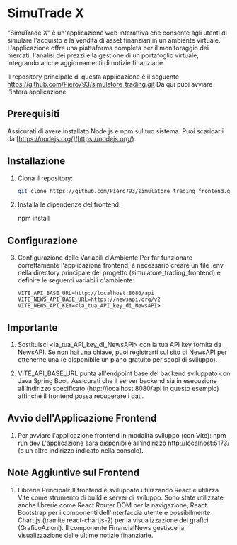 # SimuTrade X

"SimuTrade X" è un'applicazione web interattiva che consente agli utenti di simulare l'acquisto e la vendita di asset finanziari in un ambiente virtuale. L'applicazione offre una piattaforma completa per il monitoraggio dei mercati, l'analisi dei prezzi e la gestione di un portafoglio virtuale, integrando anche aggiornamenti di notizie finanziarie.

Il repository principale di questa applicazione è il seguente https://github.com/Piero793/simulatore_trading.git
Da qui puoi avviare l'intera applicazione

## Prerequisiti

Assicurati di avere installato Node.js e npm sul tuo sistema. Puoi scaricarli da [https://nodejs.org/](https://nodejs.org/).

## Installazione

1.  Clona il repository:

    ```bash
    git clone https://github.com/Piero793/simulatore_trading_frontend.git

    ```

2.  Installa le dipendenze del frontend:

    npm install

## Configurazione

3.  Configurazione delle Variabili d'Ambiente
    Per far funzionare correttamente l'applicazione frontend, è necessario creare un file .env nella directory principale del progetto (simulatore_trading_frontend) e definire le seguenti variabili d'ambiente:

        VITE_API_BASE_URL=http://localhost:8080/api
        VITE_NEWS_API_BASE_URL=https://newsapi.org/v2
        VITE_NEWS_API_KEY=<la_tua_API_key_di_NewsAPI>

## Importante

1. Sostituisci <la_tua_API_key_di_NewsAPI> con la tua API key fornita da NewsAPI. Se non hai una chiave, puoi registrarti sul sito di NewsAPI per ottenerne una (è disponibile un piano gratuito per scopi di sviluppo).

2. VITE_API_BASE_URL punta all'endpoint base del backend sviluppato con Java Spring Boot. Assicurati che il server backend sia in esecuzione all'indirizzo specificato (http://localhost:8080/api in questo esempio) affinché il frontend possa recuperare i dati.

## Avvio dell'Applicazione Frontend

1. Per avviare l'applicazione frontend in modalità sviluppo (con Vite):
   npm run dev
   L'applicazione sarà disponibile all'indirizzo http://localhost:5173/ (o un altro indirizzo indicato nella console).

## Note Aggiuntive sul Frontend

1. Librerie Principali: Il frontend è sviluppato utilizzando React e utilizza Vite come strumento di build e server di sviluppo. Sono state utilizzate anche librerie come React Router DOM per la navigazione, React Bootstrap per i componenti dell'interfaccia utente e possibilmente Chart.js (tramite react-chartjs-2) per la visualizzazione dei grafici (GraficoAzioni). Il componente FinancialNews gestisce la visualizzazione delle ultime notizie finanziarie.
